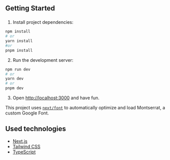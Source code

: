 ## Getting Started

###

1. Install project dependencies:

```bash
npm install
# or
yarn install
#or
pnpm install
```

2. Run the development server:

```bash
npm run dev
# or
yarn dev
# or
pnpm dev
```

3. Open [http://localhost:3000](http://localhost:3000) and have fun.

This project uses [`next/font`](https://nextjs.org/docs/basic-features/font-optimization) to automatically optimize and load Montserrat, a custom Google Font.

## Used technologies

- [Next.js](https://nextjs.org/)
- [Tailwind CSS](https://tailwindcss.com/)
- [TypeScript](https://www.typescriptlang.org/)
